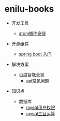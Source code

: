 # enilu-books

* 开发工具
  * [atom插件安装](tools/atom/atom_plugins_install.md)

* 开源组件
  * [spring boot 入门](opensource/SpringBoot/SpringBoot入门.md)

* 解决方案
  * 百度智能营销
    * [api常见问题](solutions\BaiduSEM\api常见问题.md)
* 知识点
  * 数据库
    * [mysql用户权限](knowledge\database\mysql权限管理.md)
    * [mysql三目运算](knowledge\database\mysql实现三目运算.md)
